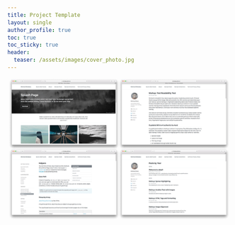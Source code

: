 ```yaml
---
title: Project Template
layout: single
author_profile: true
toc: true
toc_sticky: true
header:
  teaser: /assets/images/cover_photo.jpg
---
```

<img src="/assets/images/4709c6134c86875e058f64363308bd80.png" />